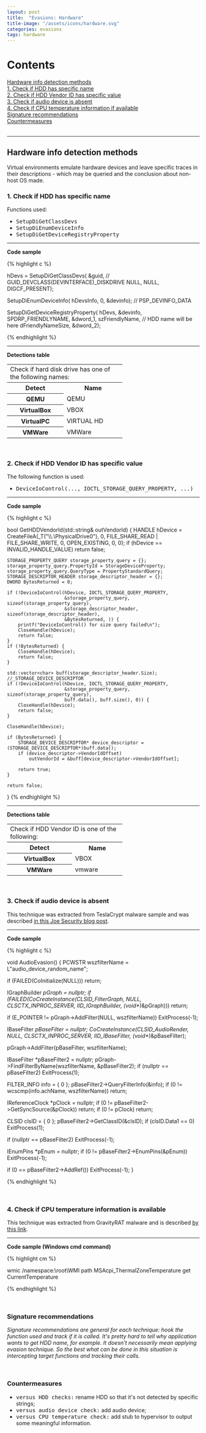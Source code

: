 ```yaml
---
layout: post
title:  "Evasions: Hardware"
title-image: "/assets/icons/hardware.svg"
categories: evasions 
tags: hardware
---
```


<h1>Contents</h1>

[Hardware info detection methods](#hardware-detection-methods)
<br />
  [1. Check if HDD has specific name](#check-if-hdd-has-specific-name)
<br />
  [2. Check if HDD Vendor ID has specific value](#check-if-hdd-vendor-id-has-specific-value)
<br />
  [3. Check if audio device is absent](#check-if-audio-device-is-absent)
<br />
  [4. Check if CPU temperature information if available](#check-if-cpu-temperature-information-is-available)
<br />
  [Signature recommendations](#signature-recommendations)
<br />
  [Countermeasures](#countermeasures-sandboxie)
<br />
<br />

<hr class="space">

<h2><a class="a-dummy" name="hardware-detection-methods">Hardware info detection methods</a></h2>
Virtual environments emulate hardware devices and leave specific traces in their descriptions - which may be queried and the conclusion about non-host OS made.

<br />
<h3><a class="a-dummy" name="check-if-hdd-has-specific-name">1. Check if HDD has specific name</a></h3>

Functions used:
<ul>
  <li><tt>SetupDiGetClassDevs</tt></li> 
  <li><tt>SetupDiEnumDeviceInfo</tt></li> 
  <li><tt>SetupDiGetDeviceRegistryProperty</tt></li> 
</ul>

<hr class="space">

<b>Code sample</b>
<p></p>

{% highlight c %}

hDevs = SetupDiGetClassDevs(
    &guid,  // GUID_DEVCLASS(DEVINTERFACE)_DISKDRIVE
    NULL,
    NULL,
    DIGCF_PRESENT);

SetupDiEnumDeviceInfo(
    hDevsInfo,
    0,
    &devinfo);  // PSP_DEVINFO_DATA

SetupDiGetDeviceRegistryProperty(
    hDevs,
    &devinfo,
    SPDRP_FRIENDLYNAME,
    &dword_1,
    szFriendlyName,  // HDD name will be here
    dFriendlyNameSize,
    &dword_2);

{% endhighlight %}

<hr class="space">

<b>Detections table</b>

<table style="width:60%">
  <tr>
    <td colspan="2">Check if hard disk drive has one of the following names:</td>
  </tr>
  <tr>
    <th style="text-align:center">Detect</th>
    <th style="text-align:center">Name</th>
  </tr>
  <tr>
    <th>QEMU</th>
    <td>QEMU</td>
  </tr>
  <tr>
    <th>VirtualBox</th>
    <td>VBOX</td>
  </tr>
  <tr>
    <th>VirtualPC</th>
    <td>VIRTUAL HD</td>
  </tr>
  <tr>
    <th>VMWare</th>
    <td>VMWare</td>
  </tr>
</table>

<br />
<h3><a class="a-dummy" name="check-if-hdd-vendor-id-has-specific-value">2. Check if HDD Vendor ID has specific value</a></h3>

The following function is used:
<ul>
  <li><tt>DeviceIoControl(..., IOCTL_STORAGE_QUERY_PROPERTY, ...)</tt></li> 
</ul>

<hr class="space">

<b>Code sample</b>
<p></p>

{% highlight c %}

bool GetHDDVendorId(std::string& outVendorId) {
    HANDLE hDevice = CreateFileA(_T("\\\\.\\PhysicalDrive0"), 
                                 0, 
                                 FILE_SHARE_READ | FILE_SHARE_WRITE, 
                                 0, 
                                 OPEN_EXISTING, 
                                 0, 
                                 0);
    if (hDevice == INVALID_HANDLE_VALUE)
        return false;
    
    STORAGE_PROPERTY_QUERY storage_property_query = {};
    storage_property_query.PropertyId = StorageDeviceProperty;
    storage_property_query.QueryType = PropertyStandardQuery;
    STORAGE_DESCRIPTOR_HEADER storage_descriptor_header = {};
    DWORD BytesReturned = 0;
  
    if (!DeviceIoControl(hDevice, IOCTL_STORAGE_QUERY_PROPERTY, 
                         &storage_property_query, sizeof(storage_property_query), 
                         &storage_descriptor_header, sizeof(storage_descriptor_header), 
                         &BytesReturned, )) {
        printf("DeviceIoControl() for size query failed\n");
        CloseHandle(hDevice);
        return false;
    }
    if (!BytesReturned) {
        CloseHandle(hDevice);
        return false;
    }
  
    std::vector<char> buff(storage_descriptor_header.Size); //_STORAGE_DEVICE_DESCRIPTOR
    if (!DeviceIoControl(hDevice, IOCTL_STORAGE_QUERY_PROPERTY, 
                         &storage_property_query, sizeof(storage_property_query), 
                         buff.data(), buff.size(), 0)) {
        CloseHandle(hDevice);
        return false;
    }
  
    CloseHandle(hDevice);
  
    if (BytesReturned) {
        STORAGE_DEVICE_DESCRIPTOR* device_descriptor = (STORAGE_DEVICE_DESCRIPTOR*)buff.data();
        if (device_descriptor->VendorIdOffset)
            outVendorId = &buff[device_descriptor->VendorIdOffset];
  
        return true;
    }
    
    return false;
}
{% endhighlight %}

<hr class="space">

<b>Detections table</b>

<table style="width:60%">
  <tr>
    <td colspan="2">Check if HDD Vendor ID is one of the following:</td>
  </tr>
  <tr>
    <th style="text-align:center">Detect</th>
    <th style="text-align:center">Name</th>
  </tr>
  <tr>
    <th>VirtualBox</th>
    <td>VBOX</td>
  </tr>
  <tr>
    <th>VMWare</th>
    <td>vmware</td>
  </tr>
</table>

<br />
<h3><a class="a-dummy" name="check-if-audio-device-is-absent">3. Check if audio device is absent</a></h3>

This technique was extracted from TeslaCrypt malware sample and was described <a href="https://www.joesecurity.org/blog/6933341622592617830">in this Joe Security blog post</a>.

<hr class="space">

<b>Code sample</b>
<p></p>

{% highlight c %}

void AudioEvasion() {
  PCWSTR wszfilterName = L"audio_device_random_name";

  if (FAILED(CoInitialize(NULL)))
    return;

  IGraphBuilder *pGraph = nullptr;
  if (FAILED(CoCreateInstance(CLSID_FilterGraph, NULL, CLSCTX_INPROC_SERVER, IID_IGraphBuilder, (void**)&pGraph)))
    return;

  if (E_POINTER != pGraph->AddFilter(NULL, wszfilterName))
    ExitProcess(-1);

  IBaseFilter *pBaseFilter = nullptr;
  CoCreateInstance(CLSID_AudioRender, NULL, CLSCTX_INPROC_SERVER, IID_IBaseFilter, (void**)&pBaseFilter);
  
  pGraph->AddFilter(pBaseFilter, wszfilterName);

  IBaseFilter *pBaseFilter2 = nullptr;
  pGraph->FindFilterByName(wszfilterName, &pBaseFilter2);
  if (nullptr == pBaseFilter2)
    ExitProcess(1);

  FILTER_INFO info = { 0 };
  pBaseFilter2->QueryFilterInfo(&info);
  if (0 != wcscmp(info.achName, wszfilterName))
    return;

  IReferenceClock *pClock = nullptr;
  if (0 != pBaseFilter2->GetSyncSource(&pClock))
    return;
  if (0 != pClock)
    return;

  CLSID clsID = { 0 };
  pBaseFilter2->GetClassID(&clsID);
  if (clsID.Data1 == 0)
    ExitProcess(1);

  if (nullptr == pBaseFilter2)
    ExitProcess(-1);

  IEnumPins *pEnum = nullptr;
  if (0 != pBaseFilter2->EnumPins(&pEnum))
    ExitProcess(-1);

  if (0 == pBaseFilter2->AddRef())
    ExitProcess(-1);
}

{% endhighlight %}

<br />
<h3><a class="a-dummy" name="check-if-cpu-temperature-information-is-available">4. Check if CPU temperature information is available</a></h3>

This technique was extracted from GravityRAT malware and is described <a href="https://blog.talosintelligence.com/2018/04/gravityrat-two-year-evolution-of-apt.html">by this link</a>.

<hr class="space">

<b>Code sample (Windows cmd command)</b>
<p></p>

{% highlight cm %}

wmic /namespace:\\root\WMI path MSAcpi_ThermalZoneTemperature get CurrentTemperature

{% endhighlight %}

<br />
<h3><a class="a-dummy" name="signature-recommendations">Signature recommendations</a></h3>

<i>Signature recommendations are general for each technique: hook the function used and track if it is called. It's pretty hard to tell why application wants to get HDD name, for example. It doesn't necessarily mean applying evasion technique. So the best what can be done in this situation is intercepting target functions and tracking their calls.</i>

<br />
<h3><a class="a-dummy" name="countermeasures-sandboxie">Countermeasures</a></h3>

<ul>
<li><tt>versus HDD checks:</tt> rename HDD so that it's not detected by specific strings;</li> 
<li><tt>versus audio device check:</tt> add audio device;</li> 
<li><tt>versus CPU temperature check:</tt> add stub to hypervisor to output some meaningful information.</li> 
</ul>

